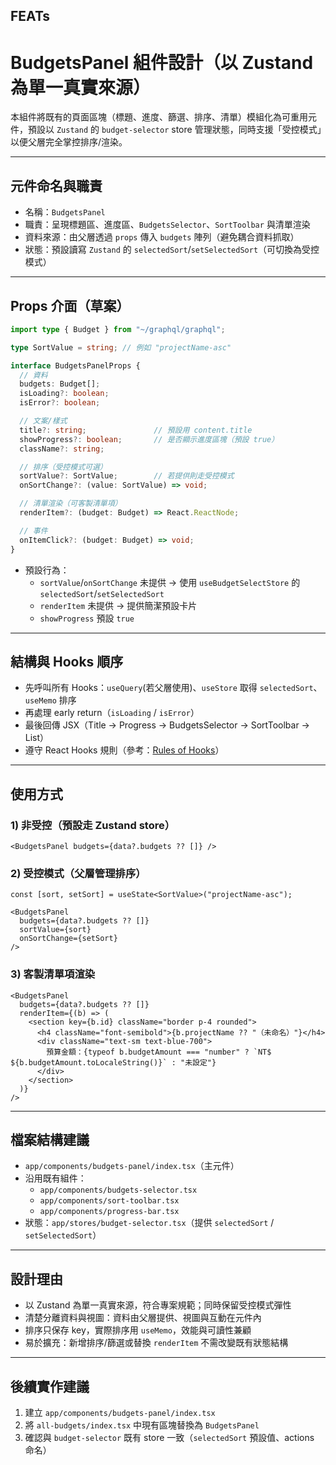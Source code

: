## FEATs

# BudgetsPanel 組件設計（以 Zustand 為單一真實來源）

本組件將既有的頁面區塊（標題、進度、篩選、排序、清單）模組化為可重用元件，預設以 `Zustand` 的 `budget-selector` store 管理狀態，同時支援「受控模式」以便父層完全掌控排序/渲染。

---

## 元件命名與職責
- 名稱：`BudgetsPanel`
- 職責：呈現標題區、進度區、`BudgetsSelector`、`SortToolbar` 與清單渲染
- 資料來源：由父層透過 `props` 傳入 `budgets` 陣列（避免耦合資料抓取）
- 狀態：預設讀寫 `Zustand` 的 `selectedSort`/`setSelectedSort`（可切換為受控模式）

---

## Props 介面（草案）
```ts
import type { Budget } from "~/graphql/graphql";

type SortValue = string; // 例如 "projectName-asc"

interface BudgetsPanelProps {
  // 資料
  budgets: Budget[];
  isLoading?: boolean;
  isError?: boolean;

  // 文案/樣式
  title?: string;               // 預設用 content.title
  showProgress?: boolean;       // 是否顯示進度區塊（預設 true）
  className?: string;

  // 排序（受控模式可選）
  sortValue?: SortValue;        // 若提供則走受控模式
  onSortChange?: (value: SortValue) => void;

  // 清單渲染（可客製清單項）
  renderItem?: (budget: Budget) => React.ReactNode;

  // 事件
  onItemClick?: (budget: Budget) => void;
}
```

- 預設行為：
  - `sortValue`/`onSortChange` 未提供 → 使用 `useBudgetSelectStore` 的 `selectedSort`/`setSelectedSort`
  - `renderItem` 未提供 → 提供簡潔預設卡片
  - `showProgress` 預設 `true`

---

## 結構與 Hooks 順序
- 先呼叫所有 Hooks：`useQuery`(若父層使用)、`useStore` 取得 `selectedSort`、`useMemo` 排序
- 再處理 early return（`isLoading` / `isError`）
- 最後回傳 JSX（Title → Progress → BudgetsSelector → SortToolbar → List）
- 遵守 React Hooks 規則（參考：[Rules of Hooks](https://react.dev/link/rules-of-hooks)）

---

## 使用方式

### 1) 非受控（預設走 Zustand store）
```tsx
<BudgetsPanel budgets={data?.budgets ?? []} />
```

### 2) 受控模式（父層管理排序）
```tsx
const [sort, setSort] = useState<SortValue>("projectName-asc");

<BudgetsPanel
  budgets={data?.budgets ?? []}
  sortValue={sort}
  onSortChange={setSort}
/>
```

### 3) 客製清單項渲染
```tsx
<BudgetsPanel
  budgets={data?.budgets ?? []}
  renderItem={(b) => (
    <section key={b.id} className="border p-4 rounded">
      <h4 className="font-semibold">{b.projectName ?? "（未命名）"}</h4>
      <div className="text-sm text-blue-700">
        預算金額：{typeof b.budgetAmount === "number" ? `NT$ ${b.budgetAmount.toLocaleString()}` : "未設定"}
      </div>
    </section>
  )}
/>
```

---

## 檔案結構建議
- `app/components/budgets-panel/index.tsx`（主元件）
- 沿用既有組件：
  - `app/components/budgets-selector.tsx`
  - `app/components/sort-toolbar.tsx`
  - `app/components/progress-bar.tsx`
- 狀態：`app/stores/budget-selector.tsx`（提供 `selectedSort` / `setSelectedSort`）

---

## 設計理由
- 以 Zustand 為單一真實來源，符合專案規範；同時保留受控模式彈性
- 清楚分離資料與視圖：資料由父層提供、視圖與互動在元件內
- 排序只保存 key，實際排序用 `useMemo`，效能與可讀性兼顧
- 易於擴充：新增排序/篩選或替換 `renderItem` 不需改變既有狀態結構

---

## 後續實作建議
1. 建立 `app/components/budgets-panel/index.tsx`
2. 將 `all-budgets/index.tsx` 中現有區塊替換為 `BudgetsPanel`
3. 確認與 `budget-selector` 既有 store 一致（`selectedSort` 預設值、actions 命名）

